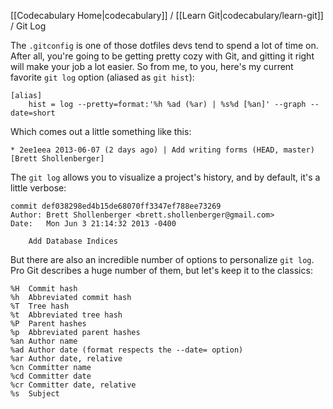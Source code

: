 [[Codecabulary Home|codecabulary]] / [[Learn Git|codecabulary/learn-git]] / Git Log

<!-- ---title: Git Log -->

The `.gitconfig` is one of those dotfiles devs tend to spend a lot of time on. After all, you're going to be getting pretty cozy with Git, and gitting it right will make your job a lot easier. So from me, to you, here's my current favorite `git log` option (aliased as `git hist`):

	[alias]
		hist = log --pretty=format:'%h %ad (%ar) | %s%d [%an]' --graph --date=short
		
Which comes out a little something like this:

	* 2ee1eea 2013-06-07 (2 days ago) | Add writing forms (HEAD, master) [Brett Shollenberger]

The `git log` allows you to visualize a project's history, and by default, it's a little verbose:

	commit def038298ed4b15de68070ff3347ef788ee73269
	Author: Brett Shollenberger <brett.shollenberger@gmail.com>
	Date:   Mon Jun 3 21:14:32 2013 -0400
	
	    Add Database Indices
	    
But there are also an incredible number of options to personalize `git log`. Pro Git describes a huge number of them, but let's keep it to the classics:

	%H  Commit hash
	%h  Abbreviated commit hash
	%T  Tree hash
	%t  Abbreviated tree hash
	%P  Parent hashes
	%p  Abbreviated parent hashes
	%an Author name
	%ad Author date (format respects the --date= option)
	%ar Author date, relative
	%cn Committer name
	%cd Committer date
	%cr Committer date, relative
	%s  Subject
